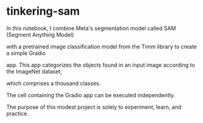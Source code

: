 # tinkering-sam

In this notebook, I combine Meta's segmentation model called SAM (Segment Anything Model)

with a pretrained image classification model from the Timm library to create a simple Gradio

app. This app categorizes the objects found in an input image according to the ImageNet dataset,

which comprises a thousand classes.

The cell containing the Gradio app  can be executed independently.

The purpose of this modest project is solely to experiment, learn, and practice.
